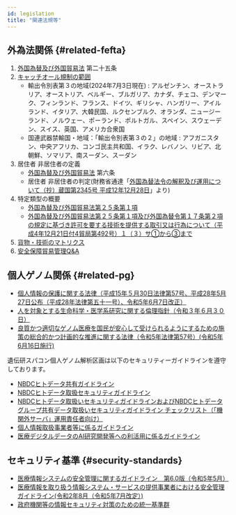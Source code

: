 ```yaml
---
id: legislation
title: "関連法規等"
---
```



## 外為法関係 {#related-fefta}

1. [外国為替及び外国貿易法](https://elaws.e-gov.go.jp/document?lawid=324AC0000000228) 第二十五条
2. [キャッチオール規制の範囲](https://www.meti.go.jp/policy/anpo/anpo03.html)
    - 輸出令別表第３の地域(2024年7月3日現在) : アルゼンチン、オーストラリア、オーストリア、ベルギー、ブルガリア、カナダ、チェコ、デンマーク、フィンランド、フランス、ドイツ、ギリシャ、ハンガリー、アイルランド、イタリア、大韓民国、ルクセンブルク、オランダ、ニュージーランド、ノルウェー、ポーランド、ポルトガル、スペイン、スウェーデン、スイス、英国、アメリカ合衆国
    - 国連武器禁輸国・地域：「輸出令別表第３の２」の地域 : アフガニスタン、中央アフリカ、コンゴ民主共和国、イラク、レバノン、リビア、北朝鮮、ソマリア、南スーダン、スーダン 
3. 居住者 非居住者の定義
    - [外国為替及び外国貿易法](https://elaws.e-gov.go.jp/document?lawid=324AC0000000228)  第六条
    - 居住者 非居住者の判定(財務省通達「[外国為替法令の解釈及び運用について（抄）蔵国第2345号 平成12年12月28日](https://www.meti.go.jp/policy/anpo/law_document/tutatu/t02chukai/t02chukai_unyokaishaku.pdf)」より)
4. 特定類型の概要
    - [外国為替及び外国貿易法第２５条第１項](https://laws.e-gov.go.jp/law/324AC0000000228#Mp-Ch_4-At_25)
    - [外国為替及び外国貿易法第２５条第１項及び外国為替令第１７条第２項の規定に基づき許可を要する技術を提供する取引又は行為について（平成4年12月21日付4貿局第492号）１（３）サ①から③まで](https://www.meti.go.jp/policy/anpo/law_document/tutatu/t10kaisei/ekimu__tutatu.pdf)
5. [貨物・技術のマトリクス](https://www.meti.go.jp/policy/anpo/matrix_intro.html)
6. [安全保障貿易管理Q&A](https://www.meti.go.jp/policy/anpo/qanda.html)


## 個人ゲノム関係 {#related-pg}


- [個人情報の保護に関する法律（平成15年５月30日法律第57号、平成28年5月27日公布（平成28年法律第五十一号）、令和5年6月7日改正）](https://elaws.e-gov.go.jp/document?lawid=415AC0000000057)
- [人を対象とする生命科学・医学系研究に関する倫理指針（令和３年６月３０日）](https://www.meti.go.jp/press/2020/03/20210323004/20210323004.html)
- [良質かつ適切なゲノム医療を国民が安心して受けられるようにするための施策の総合的かつ計画的な推進に関する法律（令和5年法律第57号）(令和5年6月16日施行)](https://elaws.e-gov.go.jp/document?lawid=505AC1000000057)

遺伝研スパコン個人ゲノム解析区画は以下のセキュリティーガイドラインを遵守しております。

- [NBDCヒトデータ共有ガイドライン](https://humandbs.biosciencedbc.jp/guidelines/data-sharing-guidelines)
- [NBDCヒトデータ取扱セキュリティガイドライン](https://humandbs.biosciencedbc.jp/guidelines)
- [NBDCヒトデータ取扱いセキュリティガイドラインおよびNBDCヒトデータグループ共有データ取扱いセキュリティガイドライン チェックリスト（「機関外サーバ」運用責任者向け）](/pdf/security_checklist_for_dbcenters_2021706.pdf)
- [個人情報取扱事業者等に係るガイドライン](https://www.ppc.go.jp/personalinfo/legal/#anc_Guide)
- [医療デジタルデータのAI研究開発等への利活用に係るガイドライン](https://drive.google.com/file/d/1_qwYjjiG2yUqahnvBIGS-54jrd1De2Qy/view)


## セキュリティ基準 {#security-standards}


- [医療情報システムの安全管理に関するガイドライン　第6.0版（令和5年5月）](https://www.mhlw.go.jp/stf/shingi/0000516275_00006.html)
- [医療情報を取り扱う情報システム・サービスの提供事業者における安全管理ガイドライン(令和2年8月（令和5年7月改定）)](https://www.meti.go.jp/policy/mono_info_service/healthcare/teikyoujigyousyagl.html)
- [政府機関等の情報セキュリティ対策のための統一基準群](https://www.nisc.go.jp/policy/group/general/kijun.html)
